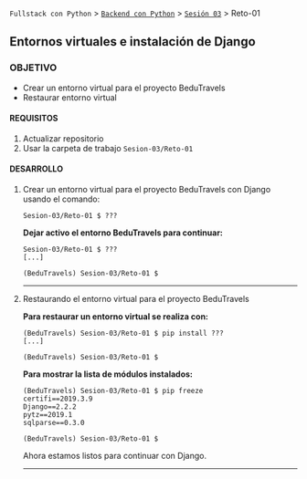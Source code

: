 `Fullstack con Python` > [`Backend con Python`](../../Readme.md) > [`Sesión 03`](../Readme.md) > Reto-01
## Entornos virtuales e instalación de Django

### OBJETIVO
- Crear un entorno virtual para el proyecto BeduTravels
- Restaurar entorno virtual

#### REQUISITOS
1. Actualizar repositorio
1. Usar la carpeta de trabajo `Sesion-03/Reto-01`

#### DESARROLLO
1. Crear un entorno virtual para el proyecto BeduTravels con Django usando el comando:

   ```console
   Sesion-03/Reto-01 $ ???
   ```

   __Dejar activo el entorno BeduTravels para continuar:__

   ```console
   Sesion-03/Reto-01 $ ???
   [...]

   (BeduTravels) Sesion-03/Reto-01 $
   ```
   ***

1. Restaurando el entorno virtual para el proyecto BeduTravels

   __Para restaurar un entorno virtual se realiza con:__

   ```console
   (BeduTravels) Sesion-03/Reto-01 $ pip install ???
   [...]

   (BeduTravels) Sesion-03/Reto-01 $
   ```

   __Para mostrar la lista de módulos instalados:__

   ```console
   (BeduTravels) Sesion-03/Reto-01 $ pip freeze
   certifi==2019.3.9
   Django==2.2.2
   pytz==2019.1
   sqlparse==0.3.0

   (BeduTravels) Sesion-03/Reto-01 $
   ```

   Ahora estamos listos para continuar con Django.
   ***
